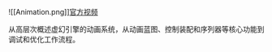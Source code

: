 ![[Animation.png]][官方视频](https://dev.epicgames.com/community/learning/tutorials/Pd0b/unreal-engine-begin-play-animation?source=0w)

从高层次概述虚幻引擎的动画系统，从动画蓝图、控制装配和序列器等核心功能到调试和优化工作流程。